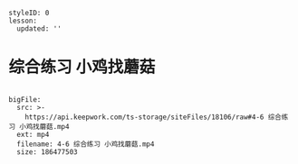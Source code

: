 ```@Lesson
styleID: 0
lesson:
  updated: ''

```
# 综合练习 小鸡找蘑菇
```@BigFile

bigFile:
  src: >-
    https://api.keepwork.com/ts-storage/siteFiles/18106/raw#4-6 综合练习 小鸡找蘑菇.mp4
  ext: mp4
  filename: 4-6 综合练习 小鸡找蘑菇.mp4
  size: 186477503
          
```